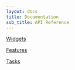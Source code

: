 ```yaml
---
layout: docs
title: Documentation
sub_title: API Reference
---
```


[Widgets](widgets)

[Features](features)

[Tasks](tasks)
